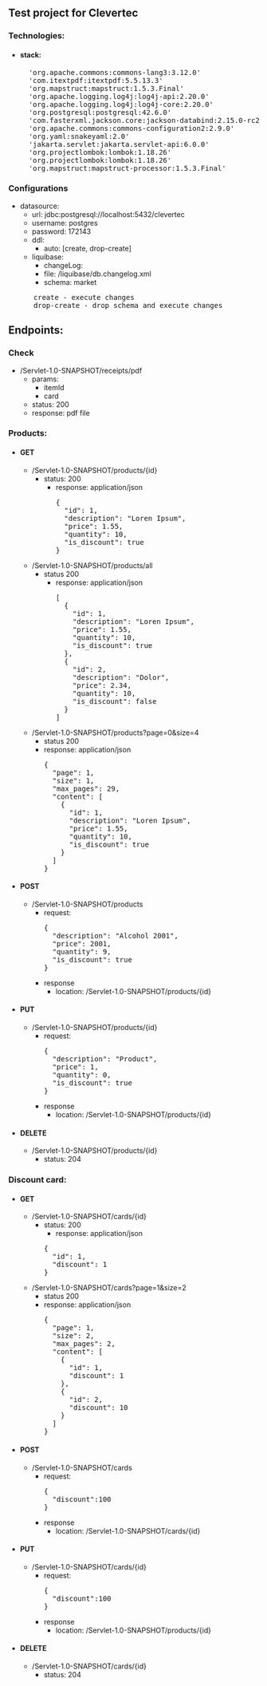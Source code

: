 ## Test project for Clevertec
### Technologies:
- #### stack:
  <pre>
    'org.apache.commons:commons-lang3:3.12.0'
    'com.itextpdf:itextpdf:5.5.13.3'
    'org.mapstruct:mapstruct:1.5.3.Final'
    'org.apache.logging.log4j:log4j-api:2.20.0'
    'org.apache.logging.log4j:log4j-core:2.20.0'
    'org.postgresql:postgresql:42.6.0'
    'com.fasterxml.jackson.core:jackson-databind:2.15.0-rc2'
    'org.apache.commons:commons-configuration2:2.9.0'
    'org.yaml:snakeyaml:2.0'
    'jakarta.servlet:jakarta.servlet-api:6.0.0'
    'org.projectlombok:lombok:1.18.26'
    'org.projectlombok:lombok:1.18.26'
    'org.mapstruct:mapstruct-processor:1.5.3.Final'
  </pre>

### Configurations
  - datasource:
    - url: jdbc:postgresql://localhost:5432/clevertec
    - username: postgres
    - password: 172143
    - ddl:
      - auto: [create, drop-create]
    - liquibase:
      - changeLog:
      - file: /liquibase/db.changelog.xml
      - schema: market
<pre>
      create - execute changes
      drop-create - drop schema and execute changes
</pre>

## Endpoints:
### Check
  - /Servlet-1.0-SNAPSHOT/receipts/pdf
    - params:
      - itemId
      - card
    - status: 200
    - response: pdf file
### Products:
  - #### GET
      - /Servlet-1.0-SNAPSHOT/products/{id}
        - status: 200
          - response: application/json
            <pre>{
              "id": 1,
              "description": "Loren Ipsum",
              "price": 1.55,
              "quantity": 10,
              "is_discount": true
            }</pre>
      - /Servlet-1.0-SNAPSHOT/products/all
        - status 200
          - response: application/json
            <pre>[
              {
                "id": 1,
                "description": "Loren Ipsum",
                "price": 1.55,
                "quantity": 10,
                "is_discount": true
              },
              {
                "id": 2,
                "description": "Dolor",
                "price": 2.34,
                "quantity": 10,
                "is_discount": false
              }
            ]</pre>
      - /Servlet-1.0-SNAPSHOT/products?page=0&size=4
        - status 200
        - response: application/json
          <pre>{
            "page": 1,
            "size": 1,
            "max_pages": 29,
            "content": [
              {
                "id": 1,
                "description": "Loren Ipsum",
                "price": 1.55,
                "quantity": 10,
                "is_discount": true
              }
            ]
          }</pre>
  - #### POST
    - /Servlet-1.0-SNAPSHOT/products
      - request:
        <pre>{
          "description": "Alcohol 2001",
          "price": 2001,
          "quantity": 9,
          "is_discount": true
        }</pre>
      - response
        - location: /Servlet-1.0-SNAPSHOT/products/{id}
      
  - #### PUT
    - /Servlet-1.0-SNAPSHOT/products/{id}
      - request:
        <pre>{
          "description": "Product",
          "price": 1,
          "quantity": 0,
          "is_discount": true
        }</pre>
      - response
        - location: /Servlet-1.0-SNAPSHOT/products/{id}
  - #### DELETE
    - /Servlet-1.0-SNAPSHOT/products/{id}
      - status: 204
      
### Discount card:
  - #### GET
    - /Servlet-1.0-SNAPSHOT/cards/{id}
      - status: 200
        - response: application/json
        <pre>{
          "id": 1,
          "discount": 1
        }</pre>
    - /Servlet-1.0-SNAPSHOT/cards?page=1&size=2
      - status 200
      - response: application/json
        <pre>{
          "page": 1,
          "size": 2,
          "max_pages": 2,
          "content": [
            {
              "id": 1,
              "discount": 1
            },
            {
              "id": 2,
              "discount": 10
            }
          ]
        }</pre>
  - #### POST
    - /Servlet-1.0-SNAPSHOT/cards
      - request:
        <pre>{
          "discount":100
        }</pre>
      - response
        - location: /Servlet-1.0-SNAPSHOT/cards/{id}
  - #### PUT
    - /Servlet-1.0-SNAPSHOT/cards/{id}
      - request:
        <pre>{
          "discount":100
        }</pre>
      - response
        - location: /Servlet-1.0-SNAPSHOT/products/{id}
  - #### DELETE
    - /Servlet-1.0-SNAPSHOT/cards/{id}
      - status: 204
